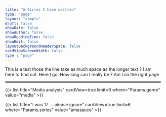 ```yaml
---
title: "Articles I have written"
type: "page"
layout: "simple"
draft: false
showDate: false
showAuthor: false
showReadingTime: false
showEdit: false
layoutBackgroundHeaderSpace: false
cardViewScreenWidth: false
type : "page"
---
```


This is a test those the line take as much space as the longer text ? I am here to find out. Here I go. How long can I really be ? Am I on the right page

<hr style="border:2px solid gray">

{{< list title="Media analysis" cardView=true limit=6 where="Params.genre" value="media" >}}

{{< list title="I was 17 ... please ignore" cardView=true limit=6 where="Params.series" value="amasauce" >}}
